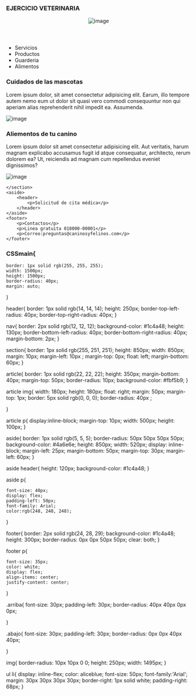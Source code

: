 ### EJERCICIO VETERINARIA

<!DOCTYPE html>
<html lang="es-co">
<head>
    <meta charset="UTF-8">
   <link rel="stylesheet" href="style.css">
    <title>Veterinaria</title>
</head>
<body>
<main>
    <header><img src="img/perro.png" alt= "image" ></header>
    <nav>
        <ul>
            <li>Servicios</li>
            <li>Productos</li>
            <li>Guarderia</li>
            <li>Alimentos</li>
        </ul>
    </nav>
    <section>
        <article class = "arriba">
        <h1>Cuidados de las mascotas</h1>
        <p>Lorem ipsum dolor, sit amet consectetur adipisicing elit. Earum, illo tempore autem nemo eum ut dolor sit quasi vero commodi consequuntur non qui aperiam alias reprehenderit nihil impedit ea. Assumenda.</p>
        <img src="img/perro2.jpg" alt="image">
        </article>  
    <article class = "abajo">
       <h1>Aliementos de tu canino</h1>
       <p>Lorem ipsum dolor sit amet consectetur adipisicing elit. Aut veritatis, harum magnam explicabo accusamus fugit id atque consequatur, architecto, rerum dolorem ea? Ut, reiciendis ad magnam cum repellendus eveniet dignissimos?</p>
       <img src="img/perro1.jpeg" alt="image">
       </article>

    </section>
    <aside>
        <header>
            <p>Solicitud de cita médica</p>
        </header>
    </aside>
    <footer>
        <p>Contactos</p>
        <p>Linea gratuita 018000-00001</p>
        <p>Correo:preguntas@caninosyfelinos.com</p>
    </footer>
</main>
</body>
</html>

### CSSmain{
    border: 1px solid rgb(255, 255, 255);
    width: 1500px;
    height: 1500px;
    border-radius: 40px;
    margin: auto;
}

header{
    border: 1px solid rgb(14, 14, 14);
    height: 250px;
    border-top-left-radius: 40px;
    border-top-right-radius: 40px;
}

nav{
    border: 2px solid rgb(12, 12, 12);
    background-color: #1c4a48;
    height: 130px;
    border-bottom-left-radius: 40px;
    border-bottom-right-radius: 40px;
    margin-bottom: 2px;
}


section{
    border: 1px solid rgb(255, 251, 251);
    height: 850px;
    width: 850px;
    margin: 10px;
    margin-left: 10px ;
    margin-top: 0px;
    float: left;
    margin-bottom: 60px;
}

article{
    border: 1px solid rgb(22, 22, 22);
    height: 350px;
    margin-bottom: 40px;
    margin-top: 50px;
    border-radius: 10px;
    background-color: #fbf5b9;
}

article img{
    width: 180px;
    height: 180px;
    float: right;
    margin: 50px;
    margin-top: 1px;
    border: 5px solid rgb(0, 0, 0);
    border-radius: 40px ;
   
}

article p{
    display:inline-block;
    margin-top: 10px;
    width: 500px;
    height: 100px;
}

aside{
    border: 1px solid rgb(5, 5, 5);
    border-radius: 50px 50px 50px 50px;
    background-color: #4a6e6e;
    height: 850px;
    width: 520px;
    display: inline-block;
    margin-left: 25px;
    margin-bottom: 50px;
    margin-top: 30px;
    margin-left: 60px;
}

aside header{
    height: 120px;
    background-color: #1c4a48;
}

aside p{

    font-size: 40px;
    display: flex;
    padding-left: 50px;
    font-family: Arial;
    color:rgb(248, 248, 248);
}

footer{
    border: 2px solid rgb(24, 28, 29);
    background-color: #1c4a48;
    height: 300px;
    border-radius: 0px 0px 50px 50px;
    clear: both;
}

footer p{

    font-size: 35px;
    color: white;
    display: flex;
    align-items: center;
    justify-content: center;

}

.arriba{
    font-size: 30px;
    padding-left: 30px;
    border-radius: 40px 40px 0px 0px;

}

.abajo{
    font-size: 30px;
    padding-left: 30px;
    border-radius: 0px 0px 40px 40px;

}

img{
    border-radius: 10px 10px 0 0;
    height: 250px;
    width: 1495px;
}

ul li{ 
    display: inline-flex;
    color: aliceblue;
    font-size: 50px; 
    font-family:'Arial';
    margin: 30px 30px 30px 30px;
    border-right: 1px solid white;
    padding-right: 68px;
}